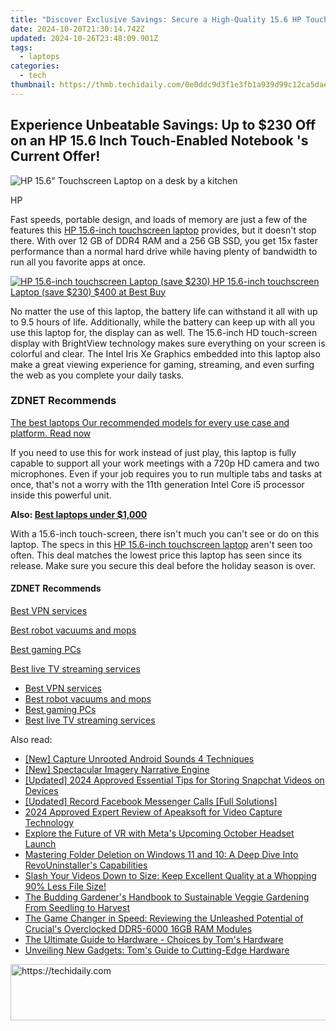 ```yaml
---
title: "Discover Exclusive Savings: Secure a High-Quality 15.6 HP Touchscreen Notebook for Just $230 - Deals Curated !"
date: 2024-10-20T21:30:14.742Z
updated: 2024-10-26T23:48:09.901Z
tags:
  - laptops
categories:
  - tech
thumbnail: https://thmb.techidaily.com/0e0ddc9d3f1e3fb1a939d99c12ca5daee2fa294d073b52247b8e64f5288cf09f.jpg
---
```


## Experience Unbeatable Savings: Up to $230 Off on an HP 15.6 Inch Touch-Enabled Notebook 's Current Offer!

![HP 15.6" Touchscreen Laptop on a desk by a kitchen](https://www.zdnet.com/a/img/resize/9a70239a465274a677131cfc66be460e4e50581c/2022/11/03/05c9ac94-d525-4e03-8d26-99c08d8786bb/lenovo.jpg?auto=webp&width=1280)

HP

Fast speeds, portable design, and loads of memory are just a few of the features this [HP 15.6-inch touchscreen laptop](https://shop-links.co/link/?url=https%3A%2F%2Fwww.bestbuy.com%2Fsite%2Fhp-15-6-touch-screen-laptop-intel-core-i5-12gb-memory-256gb-ssd-natural-silver%2F6510531.p%3F&publisher_slug=itechdaily19598&exclusive=1) provides, but it doesn't stop there. With over 12 GB of DDR4 RAM and a 256 GB SSD, you get 15x faster performance than a normal hard drive while having plenty of bandwidth to run all you favorite apps at once.

[![HP 15.6-inch touchscreen Laptop (save $230)](https://www.zdnet.com/a/img/resize/e328c664625a1a1a1cea11faaa3af21d121dd05a/2022/10/11/f49d16d1-53ca-49ed-87fb-06c66ad6aa9e/51.jpg?auto=webp&fit=crop&height=172.5&width=294) HP 15.6-inch touchscreen Laptop (save $230) $400 at Best Buy](https://shop-links.co/link/?url=https%3A%2F%2Fwww.bestbuy.com%2Fsite%2Fhp-15-6-touch-screen-laptop-intel-core-i5-12gb-memory-256gb-ssd-natural-silver%2F6510531.p%3F&publisher_slug=itechdaily19598&exclusive=1)

No matter the use of this laptop, the battery life can withstand it all with up to 9.5 hours of life. Additionally, while the battery can keep up with all you use this laptop for, the display can as well. The 15.6-inch HD touch-screen display with BrightView technology makes sure everything on your screen is colorful and clear. The Intel Iris Xe Graphics embedded into this laptop also make a great viewing experience for gaming, streaming, and even surfing the web as you complete your daily tasks.

### **ZDNET** Recommends

[The best laptops Our recommended models for every use case and platform.  Read now](https://www.zdnet.com/article/best-laptop/)

If you need to use this for work instead of just play, this laptop is fully capable to support all your work meetings with a 720p HD camera and two microphones. Even if your job requires you to run multiple tabs and tasks at once, that's not a worry with the 11th generation Intel Core i5 processor inside this powerful unit.

**Also: [Best laptops under $1,000](https://www.zdnet.com/article/best-laptop-under-1000/)**

With a 15.6-inch touch-screen, there isn't much you can't see or do on this laptop. The specs in this [HP 15.6-inch touchscreen laptop](https://shop-links.co/link/?url=https%3A%2F%2Fwww.bestbuy.com%2Fsite%2Fhp-15-6-touch-screen-laptop-intel-core-i5-12gb-memory-256gb-ssd-natural-silver%2F6510531.p%3F&publisher_slug=itechdaily19598&exclusive=1) aren't seen too often. This deal matches the lowest price this laptop has seen since its release. Make sure you secure this deal before the holiday season is over.

#### **ZDNET** Recommends

[Best VPN services](https://www.zdnet.com/article/best-vpn/ "Best VPN services")

[Best robot vacuums and mops](https://www.zdnet.com/article/best-robot-vacuum-mop/ "Best robot vacuums and mops")

[Best gaming PCs](https://www.zdnet.com/article/best-gaming-pc/ "Best gaming PCs")

[Best live TV streaming services](https://www.zdnet.com/article/best-live-tv-streaming-service/ "Best live TV streaming services")

* [Best VPN services](https://www.zdnet.com/article/best-vpn/ "Best VPN services")
* [Best robot vacuums and mops](https://www.zdnet.com/article/best-robot-vacuum-mop/ "Best robot vacuums and mops")
* [Best gaming PCs](https://www.zdnet.com/article/best-gaming-pc/ "Best gaming PCs")
* [Best live TV streaming services](https://www.zdnet.com/article/best-live-tv-streaming-service/ "Best live TV streaming services")

<ins class="adsbygoogle"
     style="display:block"
     data-ad-format="autorelaxed"
     data-ad-client="ca-pub-7571918770474297"
     data-ad-slot="1223367746"></ins>

<ins class="adsbygoogle"
     style="display:block"
     data-ad-client="ca-pub-7571918770474297"
     data-ad-slot="8358498916"
     data-ad-format="auto"
     data-full-width-responsive="true"></ins>

<span class="atpl-alsoreadstyle">Also read:</span>
<div><ul>
<li><a href="https://screen-recording.techidaily.com/new-capture-unrooted-android-sounds-4-techniques/"><u>[New] Capture Unrooted Android Sounds 4 Techniques</u></a></li>
<li><a href="https://extra-guidance.techidaily.com/new-spectacular-imagery-narrative-engine/"><u>[New] Spectacular Imagery Narrative Engine</u></a></li>
<li><a href="https://snapchat-videos.techidaily.com/updated-2024-approved-essential-tips-for-storing-snapchat-videos-on-devices/"><u>[Updated] 2024 Approved Essential Tips for Storing Snapchat Videos on Devices</u></a></li>
<li><a href="https://on-screen-recording.techidaily.com/updated-record-facebook-messenger-calls-full-solutions/"><u>[Updated] Record Facebook Messenger Calls [Full Solutions]</u></a></li>
<li><a href="https://visual-screen-recording.techidaily.com/2024-approved-expert-review-of-apeaksoft-for-video-capture-technology/"><u>2024 Approved Expert Review of Apeaksoft for Video Capture Technology</u></a></li>
<li><a href="https://tech-revival.techidaily.com/explore-the-future-of-vr-with-metas-upcoming-october-headset-launch/"><u>Explore the Future of VR with Meta's Upcoming October Headset Launch</u></a></li>
<li><a href="https://win-forum.techidaily.com/mastering-folder-deletion-on-windows-11-and-10-a-deep-dive-into-revouninstallers-capabilities/"><u>Mastering Folder Deletion on Windows 11 and 10: A Deep Dive Into RevoUninstaller's Capabilities</u></a></li>
<li><a href="https://some-approaches.techidaily.com/slash-your-videos-down-to-size-keep-excellent-quality-at-a-whopping-90-less-file-size/"><u>Slash Your Videos Down to Size: Keep Excellent Quality at a Whopping 90% Less File Size!</u></a></li>
<li><a href="https://hardware-reviews.techidaily.com/the-budding-gardeners-handbook-to-sustainable-veggie-gardening-from-seedling-to-harvest/"><u>The Budding Gardener's Handbook to Sustainable Veggie Gardening From Seedling to Harvest</u></a></li>
<li><a href="https://hardware-reviews.techidaily.com/the-game-changer-in-speed-reviewing-the-unleashed-potential-of-crucials-overclocked-ddr5-6000-16gb-ram-modules/"><u>The Game Changer in Speed: Reviewing the Unleashed Potential of Crucial's Overclocked DDR5-6000 16GB RAM Modules</u></a></li>
<li><a href="https://hardware-reviews.techidaily.com/the-ultimate-guide-to-hardware-choices-by-toms-hardware/"><u>The Ultimate Guide to Hardware - Choices by Tom's Hardware</u></a></li>
<li><a href="https://hardware-reviews.techidaily.com/unveiling-new-gadgets-toms-guide-to-cutting-edge-hardware/"><u>Unveiling New Gadgets: Tom's Guide to Cutting-Edge Hardware</u></a></li>
</ul></div>

<!-- affiliate ads begin -->
<a href="https://imp.i357552.net/c/5597632/1013424/11832" target="_top" id="1013424">
  <img src="//a.impactradius-go.com/display-ad/11832-1013424" border="0" alt="https://techidaily.com" width="728" height="90"/>
</a>
<img height="0" width="0" src="https://imp.i357552.net/i/5597632/1013424/11832" style="position:absolute;visibility:hidden;" border="0" />
<!-- affiliate ads end -->

